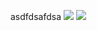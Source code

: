 asdfdsafdsa
<img src="https://wx4.sinaimg.cn/mw690/6a22f637ly1g8imhfo0sjj222o340kjl.jpg">
<img src="https://wx4.sinaimg.cn/mw690/6a22f637ly1g8hnopkesfj20v61ji7h0.jpg">
